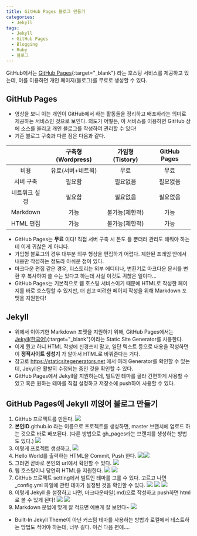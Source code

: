 ```yaml
---
title: GitHub Pages 블로그 만들기
categories:
  - Jekyll
tags:
  - Jekyll
  - GitHub Pages
  - Blogging
  - Ruby
  - 블로그
---
```


 GitHub에서는 [GitHub Pages](https://pages.github.com/){:target="\_blank"} 라는 호스팅 서비스를 제공하고 있는데, 이를 이용하면 개인 페이지(블로그)를 무료로 생성할 수 있다.

## GitHub Pages
<!-- <iframe width="560" height="315" src="https://www.youtube.com/embed/2MsN8gpT6jY" frameborder="0" allowfullscreen></iframe> -->

- 영상을 보니 이는 개인이 GitHub에서 하는 활동들을 정리하고 배포하라는 의미로 제공하는 서비스인 것으로 보인다.
의도가 어떻든, 이 서비스를 이용하면 GitHub 상에 소스를 올리고 개인 블로그를 작성하여 관리할 수 있다!
- 기존 블로그 구축과 다른 점은 다음과 같다.

|  | 구축형 (Wordpress) | 가입형 (Tistory) | GitHub Pages |
|:--:|:--:|:--:|:--:|
| 비용 | 유료(서버+네트웍) | 무료 | 무료 |
| 서버 구축 | 필요함 | 필요없음 | 필요없음 |
| 네트워크 설정 | 필요함 | 필요없음 | 필요없음 |
| Markdown | 가능 | 불가능(제한적) | 가능 |
| HTML 편집 | 가능 | 불가능(제한적) | 가능 |

- GitHub Pages는 **무료** 이다! 직접 서버 구축 시 돈도 들 뿐더러 관리도 해줘야 하는데 이게 귀찮은 게 아니다.
- 가입형 블로그의 경우 대부분 외부 형상을 편집하기 어렵다. 제한된 프레임 안에서 내용만 작성하는 정도라 아쉬운 점이 있다.
- 마크다운 편집 같은 경우, 티스토리는 외부 에디터나, 변환기로 마크다운 문서를 변환 후 복사하여 쓸 수는 있다고 하는데 사실 이것도 귀찮은 일이다...
- GitHub Pages는 기본적으로 웹 호스팅 서비스이기 때문에 HTML로 작성한 페이지를 바로 호스팅할 수 있지만, 더 쉽고 미려한 페이지 작성을 위해 Markdown 포맷을 지원한다!

## Jekyll
- 위에서 이야기한 Markdown 포맷을 지원하기 위해, GitHub Pages에서는 [Jekyll(한국어)](https://jekyllrb-ko.github.io/){:target="\_blank"}이라는 Static Site Generator를 사용한다.
- 이게 뭔고 하니 HTML 작성에 신경쓰지 말고, 일단 텍스트 등으로 내용을 작성하면 이 **정적사이트 생성기** 가 알아서 HTML로 바꿔준다는 거다.
- 참고로 https://staticsitegenerators.net 에서 여러 Generator를 확인할 수 있는데, Jekyll은 활발히 수정되는 중인 것을 확인할 수 있다.
- GitHub Pages에서 Jekyll을 지원하는데, 빌트인 테마를 골라 간편하게 사용할 수 있고 혹은 원하는 테마를 직접 설정하고 저장소에 push하여 사용할 수 있다.

## GitHub Pages에 Jekyll 끼얹어 블로그 만들기
1. GitHub 프로젝트를 만든다.
![](../assets/images/2017-01-15-jekyll/blog1.png)
2. **본인ID**.github.io 라는 이름으로 프로젝트를 생성하면, master 브랜치에 업로드 하는 것으로 바로 배포된다.
  (다른 방법으로 gh_pages라는 브랜치를 생성하는 방법도 있다.) ![](../assets/images/2017-01-15-jekyll/blog2.png)
3. 이렇게 프로젝트 생성하고, ![](../assets/images/2017-01-15-jekyll/blog3.png)
4. Hello World를 출력하는 HTML을 Commit, Push 한다. ![](../assets/images/2017-01-15-jekyll/blog4.png)![](../assets/images/2017-01-15-jekyll/blog5.png)
5. 그러면 곧바로 본인의 url에서 확인할 수 있다. ![](../assets/images/2017-01-15-jekyll/blog6.png)
6. 웹 호스팅이니 당연히 HTML을 지원한다. ![](../assets/images/2017-01-15-jekyll/blog7.png) ![](../assets/images/2017-01-15-jekyll/blog8.png)
7. GitHub 프로젝트 setting에서 빌트인 테마를 고를 수 있다. 고르고 나면 \_config.yml 파일에 관련 테마가 설정된 것을 확인할 수 있다. ![](../assets/images/2017-01-15-jekyll/blog9.png)
![](../assets/images/2017-01-15-jekyll/blog10.png)
![](../assets/images/2017-01-15-jekyll/blog11.png)
8. 이렇게 Jekyll 을 설정하고 나면, 마크다운파일(.md)으로 작성하고 push하면 html로 볼 수 있게 된다!
![](../assets/images/2017-01-15-jekyll/blog12.png) ![](../assets/images/2017-01-15-jekyll/blog13.png)
9. Markdown 문법에 맞게 잘 적으면 예쁘게 잘 보인다~
![](../assets/images/2017-01-15-jekyll/blog14.png)

-  Built-In Jekyll Theme이 아닌 커스텀 테마를 사용하는 방법과 로컬에서 테스트하는 방법도 적어야 하는데, 너무 길다. 이건 다음 편에....
